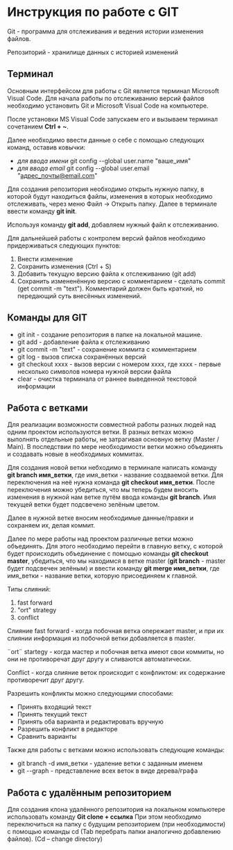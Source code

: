 # Инструкция по работе с GIT

Git - программа для отслеживания и ведения истории изменения файлов.

Репозиторий - хранилище данных с историей изменений

## Терминал
Основным интерфейсом для работы с Git является терминал Microsoft Visual Code. Для начала работы по отслеживанию версий файлов необходимо установить Git и Microsoft Visual Code на компьютере.

После установки MS Visual Code запускаем его и вызываем терминал сочетанием **Ctrl + ~**. 

Далее необходимо ввести данные о себе с помощью следующих команд, оставив ковычки:
* *для ввода имени* git config --global user.name "ваше_имя" 
* *для ввода email* git config --global user.email "адрес_почты@email.com"

Для создания репозитория необходимо открыть нужную папку, в которой будут находиться файлы, изменения в которых необходимо отслеживать, через меню Файл -> Открыть папку. Далее в терминале ввести команду **git init**. 

Используя команду **git add**, добавляем нужный файл к отслеживанию.

Для дальнейшей работы с контролем версий файлов необходимо придерживаться следующих пунктов:

1. Внести изменение
2. Сохранить изменения (Ctrl + S)
3. Добавить текущую версию файла к отслеживанию (git add)
4. Сохранить измененённую версию с комментарием - сделать commit (get commit -m "text"). Комментарий должен быть краткий, но передающий суть внесённых изменений. 

## Команды для GIT

* git init - создание репозитория в папке на локальной машине. 
* git add - добавление файла к отслеживанию
* git commit -m "text" - сохранение коммита с комментарием
* git log - вызов списка сохранённых версий
* git checkout хххх - вызов версии с номером хххх, где хххх - первые несколько символов номера нужной версии файла
* clear - очистка терминала от раннее выведенной текстовой информации

## Работа с ветками

Для реализации возможности совместной работы разных людей над одним проектом используются ветки. В разных ветках можно выполнять отдельные работы, не затрагивая основную ветку (Master / Main). В последствии по мере необходимости ветки можно объединять и создавать новые в необходимых коммитах.

Для создания новой ветки небходимо в терминале написать команду **git branch имя_ветки**, где имя_ветки - название создваемой ветки. Для переключения на неё нужна команда **git checkout имя_ветки**. После переключения можно убедиться, что мы теперь будем вносить изменения в нужной нам ветке путём ввода команды **git branch**. Имя текущей ветки будет подсвечено зелёным цветом.
 
Далее в нужной ветке вносим необходимые данные/правки и сохраняем их, делая коммит.

Далее по мере работы над проектом различные ветки можно объединять. Для этого необходимо перейти в главную ветку, с которой будет происходить объединение с помощью команды **git checkout master**, убедиться, что мы находимся в ветке master (**git branch** - master будет подсвечен зелёным) и ввести команду **git merge имя_ветки**, где имя_ветки - название ветки, которую присоединяем к главной.

Типы слияний:

1. fast forward
2. "ort" strategy
3. conflict

Слияние fast forward  - когда побочная ветка опережает master, и при их слиянии информация из побочной ветки добавляется в master.

¨ort¨ startegy - когда мастер и побочная ветка имеют свои коммиты, но они не противоречат друг другу и сливаются автоматически.

Conflict - когда слияние веток происходит с конфликтом: их содержание противоречит друг другу. 

Разрешить конфликты можно следующими способами:

 * Принять входящий текст
 * Принять текущий текст
 * Принять оба варианта и редактировать вручную
 * Разрешить конфликт в редакторе
 * Сравнить варианты

 
Также для работы с ветками можно использовать следующие команды:

* git branch -d имя_ветки - удаление ветки с заданным именем
* git --graph  - представление всех веток в виде дерева/графа

## Работа с удалённым репозиторием

Для создания клона удалённого репозитория на локальном компьютере использовать команду **Git clone + ссылка** 
При этом необходимо переключиться на папку с будущим репозиторием (при необходимости) с помощью команды сd (Tab перебрать папки аналогично добавлению файлов). (Cd – change directory) 
